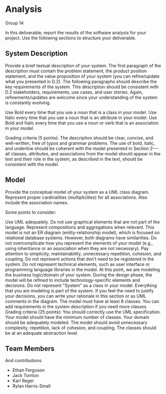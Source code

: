 # Analysis

Group 14

In this deliverable, report the results of the software analysis for your project. Use the following sections to structure your deliverable.

## System Description
Provide a brief textual description of your system. The first paragraph of the description must contain the problem statement, the product position statement, and the value proposition of your system (you can refine/update what you presented in D.2). The following paragraphs should describe the key requirements of the system. This description should be consistent with D.2 stakeholders, requirements, use cases, and user stories. Again, refinements/updates are welcome since your understanding of the system is constantly evolving. 

Use Bold every time that you use a noun that is a class in your model. Use Italic every time that you use a noun that is an attribute in your model. Use Bold and Italic every time that you use a noun or verb that is an association in your model. 

Grading criteria (5 points): The description should be clear, concise, and well-written, free of typos and grammar problems. The use of bold, italic, and underline should be coherent with the model presented in Section 2---all classes, attributes, and associations from the model should appear in the text and their role in the system, as described in the text, should be consistent with the model.  

## Model
Provide the conceptual model of your system as a UML class diagram. Represent proper cardinalities (multiplicities) for all associations. Also include the association names. 
 
Some points to consider:

Use UML adequately. Do not use graphical elements that are not part of the language. Represent compositions and aggregations when relevant.
This model is not an ER diagram (entity-relationship model), which is focused on relational database systems. However, both diagrams have similarities.
Do not overcomplicate how you represent the elements of your model (e.g., using inheritance or an association when they are not necessary). Pay attention to simplicity, maintainability, unnecessary repetition, cohesion, and coupling.
Do not represent actions that don’t need to be registered in the system.
Do not represent technical elements, such as user interface or programming language libraries in the model. At this point, we are modeling the business logic/domain of your system. During the design phase, the model will be refined to include technology-specific elements and decisions.
Do not represent "System" as a class in your model. Everything that you are modeling is part of the system.
If you feel the need to justify your decisions, you can write your rationale in this section or as UML comments in the diagram.
The model must have at least 8 classes. You can add requirements in the system description if you need more classes. 
Grading criteria (25 points): You should correctly use the UML specification. Your model should have the minimum number of classes. Your domain should be adequately modeled. The model should avoid unnecessary complexity, repetition, lack of cohesion, and coupling. The classes should be at an adequate abstraction level.

## Team Members 
And contributions

- Ethan Ferguson
- Jack Tomlon
- Karl Reger
- Rylan Harris-Small
